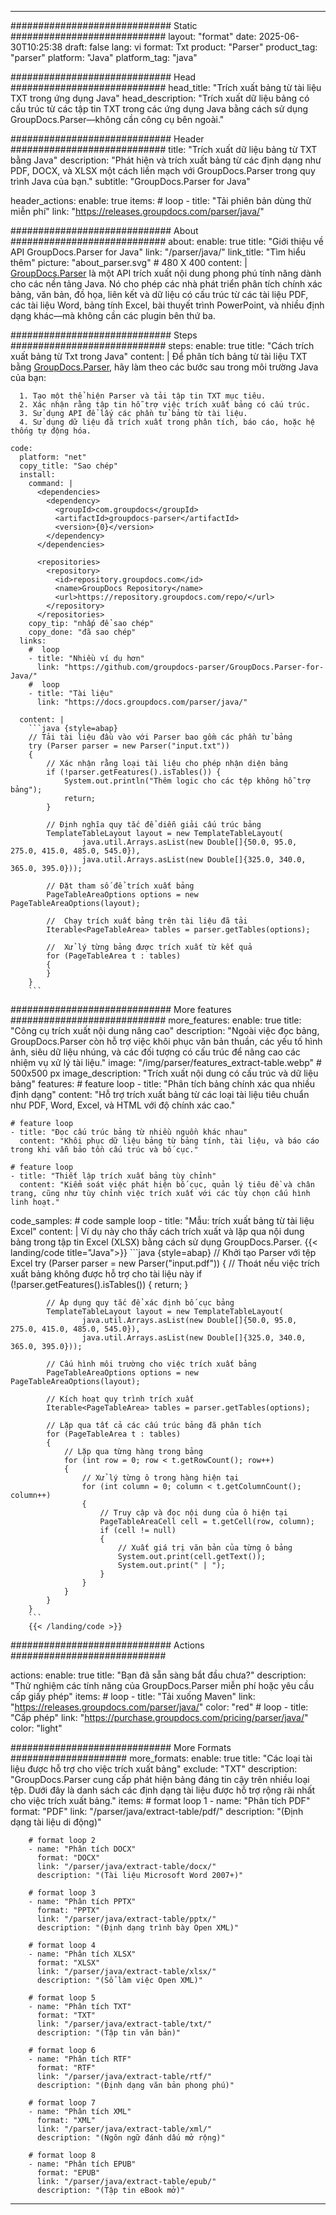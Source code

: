 


---
############################# Static ############################
layout: "format"
date:  2025-06-30T10:25:38
draft: false
lang: vi
format: Txt
product: "Parser"
product_tag: "parser"
platform: "Java"
platform_tag: "java"

############################# Head ############################
head_title: "Trích xuất bảng từ tài liệu TXT trong ứng dụng Java"
head_description: "Trích xuất dữ liệu bảng có cấu trúc từ các tập tin TXT trong các ứng dụng Java bằng cách sử dụng GroupDocs.Parser—không cần công cụ bên ngoài."

############################# Header ############################
title: "Trích xuất dữ liệu bảng từ TXT bằng Java" 
description: "Phát hiện và trích xuất bảng từ các định dạng như PDF, DOCX, và XLSX một cách liền mạch với GroupDocs.Parser trong quy trình Java của bạn."
subtitle: "GroupDocs.Parser for Java" 

header_actions:
  enable: true
  items:
    #  loop
    - title: "Tải phiên bản dùng thử miễn phí"
      link: "https://releases.groupdocs.com/parser/java/"
      
############################# About ############################
about:
    enable: true
    title: "Giới thiệu về API GroupDocs.Parser for Java"
    link: "/parser/java/"
    link_title: "Tìm hiểu thêm"
    picture: "about_parser.svg" # 480 X 400
    content: |
       [GroupDocs.Parser](/parser/java/) là một API trích xuất nội dung phong phú tính năng dành cho các nền tảng Java. Nó cho phép các nhà phát triển phân tích chính xác bảng, văn bản, đồ họa, liên kết và dữ liệu có cấu trúc từ các tài liệu PDF, các tài liệu Word, bảng tính Excel, bài thuyết trình PowerPoint, và nhiều định dạng khác—mà không cần các plugin bên thứ ba.

############################# Steps ############################
steps:
    enable: true
    title: "Cách trích xuất bảng từ Txt trong Java"
    content: |
      Để phân tích bảng từ tài liệu TXT bằng [GroupDocs.Parser](/parser/java/), hãy làm theo các bước sau trong môi trường Java của bạn:
      
      1. Tạo một thể hiện Parser và tải tập tin TXT mục tiêu.
      2. Xác nhận rằng tập tin hỗ trợ việc trích xuất bảng có cấu trúc.
      3. Sử dụng API để lấy các phần tử bảng từ tài liệu.
      4. Sử dụng dữ liệu đã trích xuất trong phân tích, báo cáo, hoặc hệ thống tự động hóa.
   
    code:
      platform: "net"
      copy_title: "Sao chép"
      install:
        command: |
          <dependencies>
            <dependency>
              <groupId>com.groupdocs</groupId>
              <artifactId>groupdocs-parser</artifactId>
              <version>{0}</version>
            </dependency>
          </dependencies>

          <repositories>
            <repository>
              <id>repository.groupdocs.com</id>
              <name>GroupDocs Repository</name>
              <url>https://repository.groupdocs.com/repo/</url>
            </repository>
          </repositories>
        copy_tip: "nhấp để sao chép"
        copy_done: "đã sao chép"
      links:
        #  loop
        - title: "Nhiều ví dụ hơn"
          link: "https://github.com/groupdocs-parser/GroupDocs.Parser-for-Java/"
        #  loop
        - title: "Tài liệu"
          link: "https://docs.groupdocs.com/parser/java/"
          
      content: |
        ```java {style=abap}
        // Tải tài liệu đầu vào với Parser bao gồm các phần tử bảng
        try (Parser parser = new Parser("input.txt"))
        {
            // Xác nhận rằng loại tài liệu cho phép nhận diện bảng
            if (!parser.getFeatures().isTables()) {
                System.out.println("Thêm logic cho các tệp không hỗ trợ bảng");
                return;
            }

            // Định nghĩa quy tắc để diễn giải cấu trúc bảng
            TemplateTableLayout layout = new TemplateTableLayout(
                    java.util.Arrays.asList(new Double[]{50.0, 95.0, 275.0, 415.0, 485.0, 545.0}),
                    java.util.Arrays.asList(new Double[]{325.0, 340.0, 365.0, 395.0}));

            // Đặt tham số để trích xuất bảng
            PageTableAreaOptions options = new PageTableAreaOptions(layout);

            //  Chạy trích xuất bảng trên tài liệu đã tải
            Iterable<PageTableArea> tables = parser.getTables(options);

            //  Xử lý từng bảng được trích xuất từ kết quả
            for (PageTableArea t : tables) 
            {
            }
        }
        ```            

############################# More features ############################
more_features:
  enable: true
  title: "Công cụ trích xuất nội dung nâng cao"
  description: "Ngoài việc đọc bảng, GroupDocs.Parser còn hỗ trợ việc khôi phục văn bản thuần, các yếu tố hình ảnh, siêu dữ liệu nhúng, và các đối tượng có cấu trúc để nâng cao các nhiệm vụ xử lý tài liệu."
  image: "/img/parser/features_extract-table.webp" # 500x500 px
  image_description: "Trích xuất nội dung có cấu trúc và dữ liệu bảng"
  features:
    # feature loop
    - title: "Phân tích bảng chính xác qua nhiều định dạng"
      content: "Hỗ trợ trích xuất bảng từ các loại tài liệu tiêu chuẩn như PDF, Word, Excel, và HTML với độ chính xác cao."

    # feature loop
    - title: "Đọc cấu trúc bảng từ nhiều nguồn khác nhau"
      content: "Khôi phục dữ liệu bảng từ bảng tính, tài liệu, và báo cáo trong khi vẫn bảo tồn cấu trúc và bố cục."

    # feature loop
    - title: "Thiết lập trích xuất bảng tùy chỉnh"
      content: "Kiểm soát việc phát hiện bố cục, quản lý tiêu đề và chân trang, cũng như tùy chỉnh việc trích xuất với các tùy chọn cấu hình linh hoạt."
      
  code_samples:
    # code sample loop
    - title: "Mẫu: trích xuất bảng từ tài liệu Excel"
      content: |
        Ví dụ này cho thấy cách trích xuất và lặp qua nội dung bảng trong tập tin Excel (XLSX) bằng cách sử dụng GroupDocs.Parser.
        {{< landing/code title="Java">}}
        ```java {style=abap}
        //  Khởi tạo Parser với tệp Excel
        try (Parser parser = new Parser("input.pdf"))
        {
            // Thoát nếu việc trích xuất bảng không được hỗ trợ cho tài liệu này
            if (!parser.getFeatures().isTables())
            {
                return;
            }

            // Áp dụng quy tắc để xác định bố cục bảng
            TemplateTableLayout layout = new TemplateTableLayout(
                    java.util.Arrays.asList(new Double[]{50.0, 95.0, 275.0, 415.0, 485.0, 545.0}),
                    java.util.Arrays.asList(new Double[]{325.0, 340.0, 365.0, 395.0}));

            // Cấu hình môi trường cho việc trích xuất bảng
            PageTableAreaOptions options = new PageTableAreaOptions(layout);

            // Kích hoạt quy trình trích xuất
            Iterable<PageTableArea> tables = parser.getTables(options);

            // Lặp qua tất cả các cấu trúc bảng đã phân tích
            for (PageTableArea t : tables)
            {
                // Lặp qua từng hàng trong bảng
                for (int row = 0; row < t.getRowCount(); row++)
                {
                    // Xử lý từng ô trong hàng hiện tại
                    for (int column = 0; column < t.getColumnCount(); column++) 
                    {
                        // Truy cập và đọc nội dung của ô hiện tại
                        PageTableAreaCell cell = t.getCell(row, column);
                        if (cell != null)
                        {
                            // Xuất giá trị văn bản của từng ô bảng
                            System.out.print(cell.getText());
                            System.out.print(" | ");
                        }
                    }
                }
            }
        }
        ```
        {{< /landing/code >}}


############################# Actions ############################

actions:
  enable: true
  title: "Bạn đã sẵn sàng bắt đầu chưa?"
  description: "Thử nghiệm các tính năng của GroupDocs.Parser miễn phí hoặc yêu cầu cấp giấy phép"
  items:
    #  loop
    - title: "Tải xuống Maven"
      link: "https://releases.groupdocs.com/parser/java/"
      color: "red"
        #  loop
    - title: "Cấp phép"
      link: "https://purchase.groupdocs.com/pricing/parser/java/"
      color: "light"


############################# More Formats #####################
more_formats:
    enable: true
    title: "Các loại tài liệu được hỗ trợ cho việc trích xuất bảng"
    exclude: "TXT"
    description: "GroupDocs.Parser cung cấp phát hiện bảng đáng tin cậy trên nhiều loại tệp. Dưới đây là danh sách các định dạng tài liệu được hỗ trợ rộng rãi nhất cho việc trích xuất bảng."
    items: 
        # format loop 1
        - name: "Phân tích PDF"
          format: "PDF"
          link: "/parser/java/extract-table/pdf/"
          description: "(Định dạng tài liệu di động)"
          
        # format loop 2
        - name: "Phân tích DOCX"
          format: "DOCX"
          link: "/parser/java/extract-table/docx/"
          description: "(Tài liệu Microsoft Word 2007+)"
          
        # format loop 3
        - name: "Phân tích PPTX"
          format: "PPTX"
          link: "/parser/java/extract-table/pptx/"
          description: "(Định dạng trình bày Open XML)"
          
        # format loop 4
        - name: "Phân tích XLSX"
          format: "XLSX"
          link: "/parser/java/extract-table/xlsx/"
          description: "(Sổ làm việc Open XML)"
          
        # format loop 5
        - name: "Phân tích TXT"
          format: "TXT"
          link: "/parser/java/extract-table/txt/"
          description: "(Tập tin văn bản)"
          
        # format loop 6
        - name: "Phân tích RTF"
          format: "RTF"
          link: "/parser/java/extract-table/rtf/"
          description: "(Định dạng văn bản phong phú)"
          
        # format loop 7
        - name: "Phân tích XML"
          format: "XML"
          link: "/parser/java/extract-table/xml/"
          description: "(Ngôn ngữ đánh dấu mở rộng)"
          
        # format loop 8
        - name: "Phân tích EPUB"
          format: "EPUB"
          link: "/parser/java/extract-table/epub/"
          description: "(Tập tin eBook mở)"
         
          

---